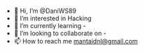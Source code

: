 - 👋 Hi, I’m @DaniWS89
- 👀 I’m interested in Hacking
- 🌱 I’m currently learning -
- 💞️ I’m looking to collaborate on -
- 📫 How to reach me mantaidnl@gmail.com
